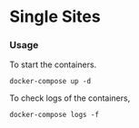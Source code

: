 # Single Sites

### Usage

To start the containers.
```
docker-compose up -d
```

To check logs of the containers,
```
docker-compose logs -f
```
